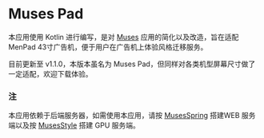 # Muses Pad

本应用使用 Kotlin 进行编写，是对 [Muses](https://github.com/VanXNF/Muses) 应用的简化以及改造，旨在适配 MenPad 43寸广告机，便于用户在广告机上体验风格迁移服务。

目前更新至 v1.1.0，本版本虽名为 Muses Pad，但同样对各类机型屏幕尺寸做了一定适配，欢迎下载体验。

### 注

本应用依赖于后端服务器，如需使用本应用，请按 [MusesSpring](https://github.com/MusesArt/MusesSpring) 搭建WEB 服务端以及按 [MusesStyle](https://github.com/czczup/MusesStyle) 搭建 GPU 服务端。

